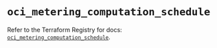 # `oci_metering_computation_schedule`

Refer to the Terraform Registry for docs: [`oci_metering_computation_schedule`](https://registry.terraform.io/providers/oracle/oci/6.18.0/docs/resources/metering_computation_schedule).
